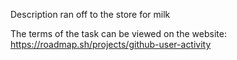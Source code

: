 Description ran off to the store for milk

The terms of the task can be viewed on the website: https://roadmap.sh/projects/github-user-activity
